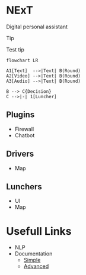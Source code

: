 # NExT
Digital personal assistant

> [!Tip]
> Test tip

```mermaid
flowchart LR

A1[Text]  -->|Text| B(Round)
A2[Video] -->|Text| B(Round)
A3[Audio] -->|Text| B(Round)

B --> C{Decision}
C -->|-| 1[Luncher]
```

## Plugins
  - Firewall
  - Chatbot

## Drivers 
  - Map

## Lunchers
  - UI
  - Map

# Usefull Links
  - NLP
  - Documentation
    - [Simple](https://docs.github.com/en/get-started/writing-on-github/getting-started-with-writing-and-formatting-on-github/basic-writing-and-formatting-syntax)
    - [Advanced](https://docs.github.com/en/get-started/writing-on-github/working-with-advanced-formatting/organizing-information-with-tables)
